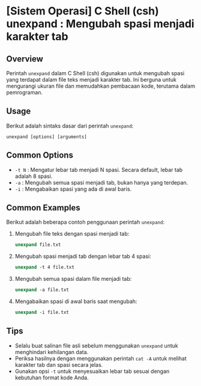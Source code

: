 # [Sistem Operasi] C Shell (csh) unexpand <Mengubah spasi menjadi tab>: Mengubah spasi menjadi karakter tab

## Overview
Perintah `unexpand` dalam C Shell (csh) digunakan untuk mengubah spasi yang terdapat dalam file teks menjadi karakter tab. Ini berguna untuk mengurangi ukuran file dan memudahkan pembacaan kode, terutama dalam pemrograman.

## Usage
Berikut adalah sintaks dasar dari perintah `unexpand`:

```
unexpand [options] [arguments]
```

## Common Options
- `-t N` : Mengatur lebar tab menjadi N spasi. Secara default, lebar tab adalah 8 spasi.
- `-a` : Mengubah semua spasi menjadi tab, bukan hanya yang terdepan.
- `-i` : Mengabaikan spasi yang ada di awal baris.

## Common Examples
Berikut adalah beberapa contoh penggunaan perintah `unexpand`:

1. Mengubah file teks dengan spasi menjadi tab:
   ```csh
   unexpand file.txt
   ```

2. Mengubah spasi menjadi tab dengan lebar tab 4 spasi:
   ```csh
   unexpand -t 4 file.txt
   ```

3. Mengubah semua spasi dalam file menjadi tab:
   ```csh
   unexpand -a file.txt
   ```

4. Mengabaikan spasi di awal baris saat mengubah:
   ```csh
   unexpand -i file.txt
   ```

## Tips
- Selalu buat salinan file asli sebelum menggunakan `unexpand` untuk menghindari kehilangan data.
- Periksa hasilnya dengan menggunakan perintah `cat -A` untuk melihat karakter tab dan spasi secara jelas.
- Gunakan opsi `-t` untuk menyesuaikan lebar tab sesuai dengan kebutuhan format kode Anda.